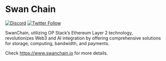# Swan Chain
[![Discord](https://img.shields.io/discord/770382203782692945?label=Discord&logo=Discord)](https://discord.gg/swanchain)
[![Twitter Follow](https://img.shields.io/twitter/follow/swan_chain)](https://twitter.com/swan_chain)

SwanChain, utilizing OP Stack’s Ethereum Layer 2 technology, revolutionizes Web3 and AI integration by offering comprehensive solutions for storage, computing, bandwidth, and payments.

Check https://www.swanchain.io for more details.
